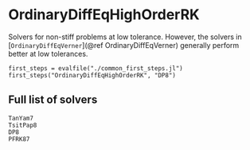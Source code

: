 # OrdinaryDiffEqHighOrderRK

Solvers for non-stiff problems at low tolerance.
However, the solvers in [`OrdinaryDiffEqVerner`](@ref OrdinaryDiffEqVerner) generally perform better at low tolerances. 

```@eval
first_steps = evalfile("./common_first_steps.jl")
first_steps("OrdinaryDiffEqHighOrderRK", "DP8")
```

## Full list of solvers

```@docs
TanYam7
TsitPap8
DP8
PFRK87
```
